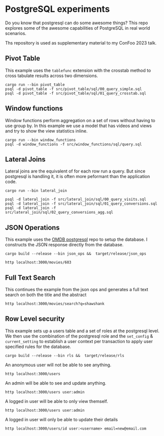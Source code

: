 # PostgreSQL experiments

Do you know that postgresql can do some awesome things? This repo explores some
of the awesome capabilities of PostgreSQL in real world scenarios.

Ths repository is used as supplementary material to my ConFoo 2023 talk.

## Pivot Table

This example uses the `tablefunc` extension with the crosstab method to cross
tabulate results across two dimensions.

```
cargo run --bin pivot_table
psql -d pivot_table -f src/pivot_table/sql/00_query_simple.sql
psql -d pivot_table -f src/pivot_table/sql/01_query_crosstab.sql
```

## Window functions

Window functions perform aggregation on a set of rows without having to use
group by. In this example we use a model that has videos and views and 
try to show the view statistics inline.

```
cargo run --bin window_functions
psql -d window_functions -f src/window_functions/sql/query.sql
```

## Lateral Joins

Lateral joins are the equivalent of for each row run a query. But since postgresql
is handling it, it is often more peformant than the application code.

```
cargo run --bin lateral_join

psql -d lateral_join -f src/lateral_join/sql/00_query_visits.sql
psql -d lateral_join -f src/lateral_join/sql/01_query_conversions.sql
psql -d lateral_join -f src/lateral_join/sql/02_query_conversions_agg.sql
```

## JSON Operations

This example uses the [OMDB postgresql](https://github.com/credativ/omdb-postgresql)
repo to setup the database. I constructs the JSON response directly from the database.

```
cargo build --release --bin json_ops &&  target/release/json_ops

http localhost:3000/movies/603
```

## Full Text Search

This continues the example from the json ops and generates a full text search on
both the title and the abstract

```
http localhost:3000/movies/search?q=shawshank
```

## Row Level security

This example sets up a users table and a set of roles at the postgresql level.
We then use the combination of the postgresql role and the `set_config` &
`current_setting` to establish a user context per transaction to apply
user specified rules for the database.

```
cargo build --release --bin rls &&  target/release/rls
```

An anonymous user will not be able to see anything.

```
http localhost:3000/users
```

An admin will be able to see and update anything.

```
http localhost:3000/users user:admin
```

A logged in user will be able to only view themself.

```
http localhost:3000/users user:admin
```

A logged in user will only be able to update their details

```
http localhost:3000/users/id user:<username> email=new@email.com
```
